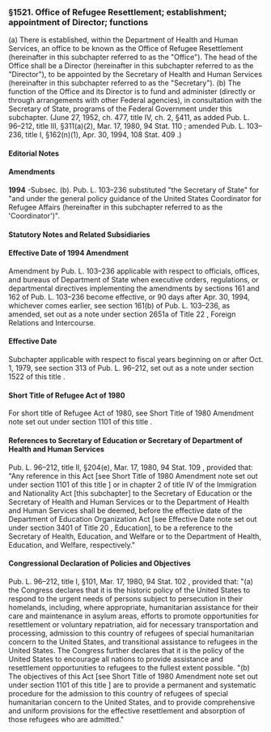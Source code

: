 <!--
url: https://uscode.house.gov/view.xhtml?req=granuleid:USC-prelim-title8-section1521&num=0&edition=prelim
date_accessed: 2024-07-28 23:46:17
-->
### §1521\. Office of Refugee Resettlement; establishment; appointment of Director; functions
 (a) There is established, within the Department of Health and Human Services, an office to be known as the Office of Refugee Resettlement (hereinafter in this subchapter referred to as the "Office"). The head of the Office shall be a Director (hereinafter in this subchapter referred to as the "Director"), to be appointed by the Secretary of Health and Human Services (hereinafter in this subchapter referred to as the "Secretary").
 (b) The function of the Office and its Director is to fund and administer (directly or through arrangements with other Federal agencies), in consultation with the Secretary of State, programs of the Federal Government under this subchapter.
 (June 27, 1952, ch. 477, title IV, ch. 2, §411, as added
 Pub. L. 96–212,
 title III, §311(a)(2\), Mar. 17, 1980,
 94 Stat. 110
 ; amended
 Pub. L. 103–236,
 title I, §162(n)(1\), Apr. 30, 1994,
 108 Stat. 409
 .)
#### **Editorial Notes**
#### Amendments
**1994** 
 \-Subsec. (b).
 Pub. L. 103–236
 substituted "the Secretary of State" for "and under the general policy guidance of the United States Coordinator for Refugee Affairs (hereinafter in this subchapter referred to as the 'Coordinator')".
#### **Statutory Notes and Related Subsidiaries**
#### Effective Date of 1994 Amendment
 Amendment by
 Pub. L. 103–236
 applicable with respect to officials, offices, and bureaus of Department of State when executive orders, regulations, or departmental directives implementing the amendments by sections 161 and 162 of
 Pub. L. 103–236
 become effective, or 90 days after Apr. 30, 1994, whichever comes earlier, see section 161(b) of
 Pub. L. 103–236,
 as amended, set out as a note under
 section 2651a of Title 22
 , Foreign Relations and Intercourse.
#### Effective Date
 Subchapter applicable with respect to fiscal years beginning on or after Oct. 1, 1979, see section 313 of
 Pub. L. 96–212,
 set out as a note under
 section 1522 of this title
 .
#### Short Title of Refugee Act of 1980
 For short title of Refugee Act of 1980, see Short Title of 1980 Amendment note set out under
 section 1101 of this title
 .
#### References to Secretary of Education or Secretary of Department of Health and Human Services
Pub. L. 96–212,
 title II, §204(e), Mar. 17, 1980,
 94 Stat. 109
 , provided that: "Any reference in this Act \[see Short Title of 1980 Amendment note set out under
 section 1101 of this title
 ] or in
 chapter 2
 of title IV of the Immigration and Nationality Act \[this subchapter] to the Secretary of Education or the Secretary of Health and Human Services or to the Department of Health and Human Services shall be deemed, before the effective date of the Department of Education Organization Act \[see Effective Date note set out under
 section 3401 of Title 20
 , Education], to be a reference to the Secretary of Health, Education, and Welfare or to the Department of Health, Education, and Welfare, respectively."
#### Congressional Declaration of Policies and Objectives
Pub. L. 96–212,
 title I, §101, Mar. 17, 1980,
 94 Stat. 102
 , provided that:
 "(a) the Congress declares that it is the historic policy of the United States to respond to the urgent needs of persons subject to persecution in their homelands, including, where appropriate, humanitarian assistance for their care and maintenance in asylum areas, efforts to promote opportunities for resettlement or voluntary repatriation, aid for necessary transportation and processing, admission to this country of refugees of special humanitarian concern to the United States, and transitional assistance to refugees in the United States. The Congress further declares that it is the policy of the United States to encourage all nations to provide assistance and resettlement opportunities to refugees to the fullest extent possible.
 "(b) The objectives of this Act \[see Short Title of 1980 Amendment note set out under
 section 1101 of this title
 ] are to provide a permanent and systematic procedure for the admission to this country of refugees of special humanitarian concern to the United States, and to provide comprehensive and uniform provisions for the effective resettlement and absorption of those refugees who are admitted."
